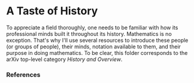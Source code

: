 # A Taste of History
To appreciate a field thoroughly, one needs to be familiar with how its professional minds built it throughout its history. Mathematics is no exception. That's why I'll use several resources to introduce these people (or groups of people), their minds, notation available to them, and their purpose in doing mathematics. To be clear, this folder corresponds to the arXiv top-level category _History and Overview_.
### References
